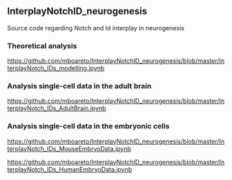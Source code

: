 ## InterplayNotchID_neurogenesis
Source code regarding Notch and Id interplay in neurogenesis

### Theoretical analysis
https://github.com/mboareto/InterplayNotchID_neurogenesis/blob/master/InterplayNotch_IDs_modelling.ipynb

### Analysis single-cell data in the adult brain 
https://github.com/mboareto/InterplayNotchID_neurogenesis/blob/master/InterplayNotch_IDs_AdultBrain.ipynb

### Analysis single-cell data in the embryonic cells
https://github.com/mboareto/InterplayNotchID_neurogenesis/blob/master/InterplayNotch_IDs_MouseEmbryoData.ipynb

https://github.com/mboareto/InterplayNotchID_neurogenesis/blob/master/InterplayNotch_IDs_HumanEmbryoData.ipynb
